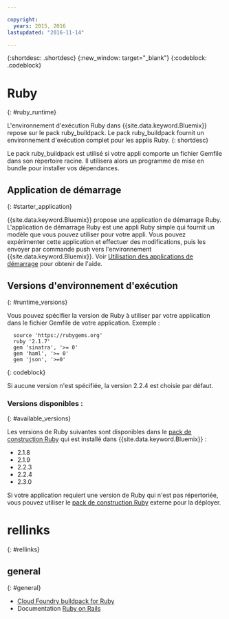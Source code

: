 ```yaml
---

copyright:
  years: 2015, 2016
lastupdated: "2016-11-14"

---
```


{:shortdesc: .shortdesc}
{:new_window: target="_blank"}
{:codeblock: .codeblock}

# Ruby
{: #ruby_runtime}

L'environnement d'exécution Ruby dans {{site.data.keyword.Bluemix}} repose sur le pack ruby_buildpack.
Le pack ruby_buildpack fournit un environnement d'exécution complet pour les applis Ruby.
{: shortdesc}

Le pack ruby_buildpack est utilisé si votre appli comporte un fichier Gemfile dans son répertoire racine. Il utilisera alors un programme de mise en bundle pour installer vos dépendances.

## Application de démarrage
{: #starter_application}

{{site.data.keyword.Bluemix}} propose une application de démarrage Ruby.  L'application de démarrage Ruby est une appli Ruby simple qui fournit un modèle que vous pouvez utiliser pour votre appli.
Vous pouvez expérimenter cette application et effectuer des modifications, puis les
envoyer par commande push vers l'environnement {{site.data.keyword.Bluemix}}. Voir [Utilisation des applications de démarrage](/docs/cfapps/starter_app_usage.html) pour obtenir de l'aide.

## Versions d'environnement d'exécution
{: #runtime_versions}

Vous pouvez spécifier la version de Ruby à utiliser par votre application dans le fichier Gemfile de votre application. Exemple :


```
  source 'https://rubygems.org'
  ruby '2.1.7'
  gem 'sinatra', '>= 0'
  gem 'haml', '>= 0'
  gem 'json', '>=0'
```
{: codeblock}

Si aucune version n'est spécifiée, la version 2.2.4 est choisie par défaut.

### Versions disponibles :
{: #available_versions}

Les versions de Ruby suivantes sont disponibles dans le [pack de construction Ruby](https://github.com/cloudfoundry/ruby-buildpack/releases/tag/v1.6.16) qui est installé dans {{site.data.keyword.Bluemix}} :

* 2.1.8
* 2.1.9
* 2.2.3
* 2.2.4
* 2.3.0

Si votre application requiert une version de Ruby qui n'est pas répertoriée, vous pouvez
utiliser le [pack de construction Ruby](https://github.com/cloudfoundry/ruby-buildpack) externe pour la déployer.

# rellinks
{: #rellinks}
## general
{: #general}
* [Cloud Foundry buildpack for Ruby](https://github.com/cloudfoundry/cf-buildpack-ruby)
* Documentation [Ruby on Rails](http://api.rubyonrails.org/)
